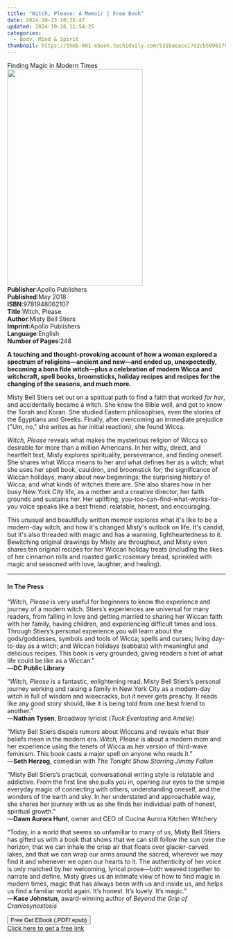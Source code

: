 ```yaml
---
title: "Witch, Please: A Memoir | Free Book"
date: 2024-10-23 10:35:47
updated: 2024-10-26 11:54:25
categories:
  - Body, Mind & Spirit
thumbnail: https://thmb-001-ebook.techidaily.com/531baeace17d2cb59961765e85061474aedc2c56fa90783361692ae572002916.jpg
---
```

<main id="book-container">
  <div class="flex flex-col">
    <div class="book-brief flex-1 py-6 px-4 sm:p-6 md:py-10 md:px-8">
      <!-- brief-->
      <div class="book-brief-main">Finding Magic in Modern Times</div>
    </div>
    <div
      class="book-meta-info flex-1 grid gap-4 col-start-1 col-end-3 row-start-1 sm:mb-6 sm:grid-cols-4 lg:gap-6 lg:col-start-2 lg:row-end-6 lg:row-span-6 lg:mb-0"
    >
      <div
        class="book-meta-info-left place-content-center mt-4 p-4 text-sm leading-6 col-start-2 col-span-2 dark:text-slate-400"
      >
        <img
          class="w-full h-500 object-cover rounded-lg sm:h-255 sm:col-span-2 lg:col-span-full"
          src="https://img-001-ebook.techidaily.com/8d622fa2116a8c449ae406b39ce9cf101ed5a5e822e68e02b0cecedce5db6106.jpg"
          alt=""
          width="312"
          height="500"
        />
      </div>
      <div
        class="book-meta-info-right mt-2 col-start-1 row-start-2 col-span-3 self-center"
      >
        <!-- meta data  -->
        <div class="flex flex-col px-4 md:px-8">
          <div class="flex-1">
            <strong>Publisher</strong>:<span class="px-2"
              >Apollo Publishers</span
            >
          </div>
          <div class="flex-1">
            <strong>Published</strong>:<span class="px-2">May 2018</span>
          </div>
          <div class="flex-1">
            <strong>ISBN</strong>:<span class="px-2">9781948062107</span>
          </div>
          <div class="flex-1">
            <strong>Title</strong>:<span class="px-2">Witch, Please</span>
          </div>
          <div class="flex-1">
            <strong>Author</strong>:<span class="px-2">Misty Bell Stiers</span>
          </div>
          <div class="flex-1">
            <strong>Imprint</strong>:<span class="px-2">Apollo Publishers</span>
          </div>
          <div class="flex-1">
            <strong>Language</strong>:<span class="px-2">English</span>
          </div>
          <div class="flex-1">
            <strong>Number of Pages</strong>:<span class="px-2">248</span>
          </div>
        </div>
      </div>
    </div>
    <div class="book-description flex-1 py-6 px-4 sm:p-6 md:py-10 md:px-8">
      <div class="book-description-main">
        <div accordion-content="" id="description">
          <p>
            <b
              >A touching and thought-provoking account of how a&nbsp;woman
              explored a spectrum of religions—ancient and new—and ended up,
              unexpectedly, becoming a bona fide witch—plus a celebration of
              modern Wicca and witchcraft, spell books, broomsticks, holiday
              recipes and recipes for the changing of the seasons, and much
              more.
            </b>
          </p>
          <p>
            Misty Bell Stiers set out on a spiritual path to find a faith that
            worked&nbsp;<i>for her</i>, and accidentally became a witch. She
            knew the Bible well, and got to know the Torah and Koran. She
            studied Eastern philosophies, even the stories of the Egyptians and
            Greeks. Finally, after overcoming an immediate prejudice ("Um, no,"
            she writes as her initial reaction), she found Wicca.
          </p>
          <p>
            <i>Witch, Please</i>&nbsp;reveals what makes the mysterious religion
            of Wicca so desirable for more than a million Americans. In her
            witty, direct,&nbsp;and heartfelt text, Misty explores spirituality,
            perseverance, and finding oneself. She shares what Wicca means to
            her and what&nbsp;defines her as a witch; what she uses her spell
            book,&nbsp;cauldron, and&nbsp;broomstick&nbsp;for; the significance
            of Wiccan holidays, many about new beginnings; the surprising
            history of Wicca;&nbsp;and what kinds of witches there are. She also
            shares how in her busy New York City life, as a mother and a
            creative director, her&nbsp;faith grounds and sustains her. Her
            uplifting, you-too-can-find-what-works-for-you voice speaks like a
            best friend: relatable,&nbsp;honest, and encouraging.
          </p>
          <p>
            This unusual and beautifully written memoir explores what it's like
            to be a modern-day witch, and how it's changed Misty's outlook on
            life. It's candid, but it's also threaded with magic and has a
            warming, lightheartedness to it. Bewitching original drawings by
            Misty are throughout, and Misty even shares ten original recipes for
            her Wiccan holiday treats (including the likes of her cinnamon rolls
            and roasted garlic rosemary bread, sprinkled with magic and seasoned
            with love, laughter, and healing).
          </p>
        </div>
        <div class="accordion-fader"></div>
      </div>
    </div>
    <div class="book-excerpts flex-1 py-6 px-4 sm:p-6 md:py-10 md:px-8">
      <!-- excerpts-->
      <div class="book-excerpts-main">
        <hr />
        <h4 class="placeholder placeholder-heading">
          <span>In The Press</span>
        </h4>
        <p></p>
        <p>
          “<i>Witch, Please</i> is very useful for beginners to know the
          experience and journey of a modern witch. Stiers’s experiences are
          universal for many readers, from falling in love and&nbsp;getting
          married to&nbsp;sharing her Wiccan faith with her family, having
          children, and experiencing difficult times and loss. Through Stiers’s
          personal experience you will learn about the gods/goddesses, symbols
          and tools of Wicca; spells and curses; living day-to-day as a witch;
          and Wiccan holidays (sabbats) with meaningful and delicious recipes.
          This book is very grounded, giving readers a hint of what life could
          be like as a Wiccan.”<br />
          —<b>DC Public Library</b>
        </p>
        <p>
          “<i>Witch, Please</i> is a fantastic, enlightening read. Misty Bell
          Stiers’s personal journey working and raising a family in New York
          City as a modern-day witch is full of wisdom and wisecracks, but it
          never gets preachy. It reads like any good story should, like it is
          being told from one best friend to another.”<br />
          —<b>Nathan Tysen</b>, Broadway lyricist (<i>Tuck Everlasting&nbsp;</i
          >and <i>Amélie</i>)
        </p>
        <p>
          “Misty Bell Stiers dispels&nbsp;rumors about Wiccans and reveals what
          their beliefs mean in the modern era. <i>Witch, Please </i>is about a
          modern mom and her experience using the tenets of Wicca as her version
          of third-wave feminism. This book casts a major spell on anyone who
          reads it.”<br />
          —<b>Seth Herzog</b>, comedian with
          <i>The Tonight Show Starring Jimmy Fallon</i>
        </p>
        <p>
          “Misty Bell Stiers’s practical, conversational writing style is
          relatable and addictive. From the first line she pulls you in, opening
          our eyes to the simple everyday magic of connecting with others,
          understanding oneself, and the wonders of the earth and sky. In her
          understated and approachable way, she shares her journey with us as
          she finds her individual path of honest, spiritual growth.”<br />
          —<b>Dawn Aurora Hunt</b>, owner and CEO of Cucina Aurora Kitchen
          Witchery
        </p>
        <p>
          “Today, in a world that seems so unfamiliar to many of us, Misty Bell
          Stiers has gifted us with a book that shows that we can still follow
          the sun over the horizon, that we can inhale the crisp air that floats
          over glacier-carved lakes, and that we can wrap our arms around the
          sacred, wherever we may find it and whenever we open our hearts to it.
          The authenticity of her voice is only matched by her welcoming,
          lyrical prose—both weaved together to narrate and define. Misty gives
          us an intimate view of how to find magic in modern times, magic that
          has always been with us and inside us, and helps us find a familiar
          world again. It’s honest. It’s lovely. It’s magic.”<br />
          —<b>Kase Johnstun</b>, award-winning author of
          <i>Beyond the Grip of Craniosynostosis</i>
        </p>
        <p></p>
      </div>
    </div>
    <div
      class="book-about-author flex-1 py-6 px-4 sm:p-6 md:py-10 md:px-8"
    ></div>
    <div class="book-free-get flex-1 py-6 px-4 sm:p-6 md:py-10 md:px-8">
      <button
        id="btn-free-get"
        class="bg-blue-500 hover:bg-blue-700 text-white font-bold py-2 px-4 rounded"
      >
        Free Get EBook (.PDF/.epub)
      </button>
      <div id="countdown-display" class="px-2 text-lg mt-2"></div>
      <a
        id="free-link"
        class="hidden bg-blue-500 hover:bg-blue-700 text-white font-bold py-2 px-4 rounded"
        href="https://www.ebooks.com/en-us/book/138554740/witch-please-a-memoir/misty-bell-stiers/"
        target="_blank"
        >Click here to get a free link</a
      >
    </div>
    <script>
      let countdownTime = 0;
      let countdownInterval = null;
      document
        .getElementById('btn-free-get')
        .addEventListener('click', startCountdown);
      function startCountdown() {
        countdownTime = new Date().getTime() + 60000 * 3;
        countdownInterval = setInterval(updateCountdown, 1000);
        document.getElementById('btn-free-get').disabled = true;
        document
          .getElementById('btn-free-get')
          .classList.add('bg-gray-500', 'cursor-not-allowed');
      }
      function updateCountdown() {
        let currentTime = new Date().getTime();
        let timeLeft = countdownTime - currentTime;
        let secondsLeft = Math.floor(timeLeft / 1000);
        document.getElementById('countdown-display').innerHTML =
          `Remaining time: ${secondsLeft} seconds.`;
        if (secondsLeft <= 0) {
          clearInterval(countdownInterval);
          document.getElementById('btn-free-get').classList.add('hidden');
          document.getElementById('free-link').classList.remove('hidden');
          document.getElementById('countdown-display').innerHTML = '';
        }
      }
    </script>
  </div>
</main>
